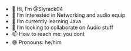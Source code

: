 - 👋 Hi, I’m @Slyrack04
- 👀 I’m interested in Networking and audio equip
- 🌱 I’m currently learning Java
- 💞️ I’m looking to collaborate on Audio stuff
- 📫 How to reach me: you dont
- 😄 Pronouns: he/him

<!---
Slyrack04/Slyrack04 is a ✨ special ✨ repository because its `README.md` (this file) appears on your GitHub profile.
You can click the Preview link to take a look at your changes.
--->
